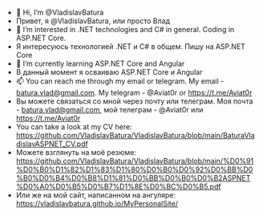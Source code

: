 - 👋 Hi, I’m @VladislavBatura
- Привет, я @VladislavBatura, или просто Влад
- 👀 I’m interested in .NET technologies and C# in general. Coding in ASP.NET Core.
- Я интересуюсь технологией .NET и С# в общем. Пишу на ASP.NET Core
- 🌱 I’m currently learning ASP.NET Core and Angular
- В данный момент я осваиваю ASP.NET Core и Angular
- 📫 You can reach me through my email or telegram. My email - batura.vlad@gmail.com. My telegram - @Aviat0r or https://t.me/Aviat0r
- Вы можете связаться со мной через почту или телеграм. Моя почта - batura.vlad@gmail.com, мой телеграм - @Aviat0r или https://t.me/Aviat0r
- You can take a look at my CV here: https://github.com/VladislavBatura/VladislavBatura/blob/main/BaturaVladislavASPNET_CV.pdf
- Можете взглянуть на моё резюме: https://github.com/VladislavBatura/VladislavBatura/blob/main/%D0%91%D0%B0%D1%82%D1%83%D1%80%D0%B0%D0%92%D0%BB%D0%B0%D0%B4%D0%B8%D1%81%D0%BB%D0%B0%D0%B2ASPNET%D0%A0%D0%B5%D0%B7%D1%8E%D0%BC%D0%B5.pdf
- Или же на мой сайт, написанном на ангуляре: https://vladislavbatura.github.io/MyPersonalSite/
<!---
VladislavBatura/VladislavBatura is a ✨ special ✨ repository because its `README.md` (this file) appears on your GitHub profile.
You can click the Preview link to take a look at your changes.
--->

